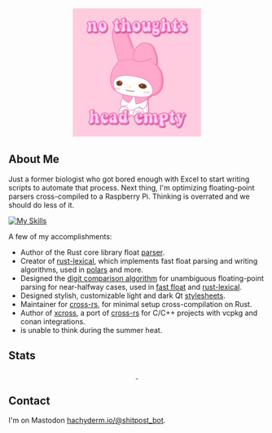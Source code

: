 <div align="center">
  <img src="https://github.com/AlexHuszagh/AlexHuszagh/raw/main/HeadEmpty.jpg" alt="no thoughts. only head empty." width="50%" height=50%">
</div>

## About Me

Just a former biologist who got bored enough with Excel to start writing scripts to automate that process. Next thing, I'm optimizing floating-point parsers cross-compiled to a Raspberry Pi. Thinking is overrated and we should do less of it.

[![My Skills](https://skillicons.dev/icons?i=rust,python,cpp,docker,nodejs,qt,cmake,selenium,mongodb,vue,linux,bash)](https://skillicons.dev)

A few of my accomplishments:
- Author of the Rust core library float [parser][rust-lang-pr].
- Creator of [rust-lexical], which implements fast float parsing and writing algorithms, used in [polars] and more.
- Designed the [digit comparison algorithm][digit-comparison] for unambiguous floating-point parsing for near-halfway cases, used in [fast float][fast-float] and [rust-lexical].
- Designed stylish, customizable light and dark Qt [stylesheets][breeze-stylesheets].
- Maintainer for [cross-rs], for minimal setup cross-compilation on Rust.
- Author of [xcross], a port of [cross-rs] for C/C++ projects with vcpkg and conan integrations.
- is unable to think during the summer heat.

[rust-lang-pr]: https://github.com/rust-lang/rust/pull/86761
[rust-lexical]: https://github.com/Alexhuszagh/rust-lexical
[digit-comparison]: https://github.com/fastfloat/fast_float/blob/main/include/fast_float/digit_comparison.h
[fast-float]: https://github.com/fastfloat/fast_float
[breeze-stylesheets]: https://github.com/Alexhuszagh/BreezeStyleSheets
[cross-rs]: https://github.com/cross-rs/cross
[polars]: https://github.com/pola-rs/polars
[xcross]: https://github.com/Alexhuszagh/xcross

## Stats

<p align="center">
    <a href="https://github.com/AlexHuszagh" style="width: 100%">
        <img src="https://github-readme-stats.vercel.app/api?username=AlexHuszagh&show_icons=true&theme=radical" alt="" height="160px"/>
        <img src="https://github-readme-stats.vercel.app/api/top-langs/?username=AlexHuszagh&layout=compact&theme=radical&langs_count=6" alt="" height="160px"/>
    </a>
</p>

## Contact

I'm on Mastodon <a rel="me" href="https://hachyderm.io/@shitpost_bot">hachyderm.io/@shitpost_bot</a>.
